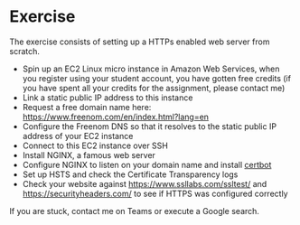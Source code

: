 # Exercise
The exercise consists of setting up a HTTPs enabled web server from scratch. 

* Spin up an EC2 Linux micro instance in Amazon Web Services, when you register using your student account, you have gotten free credits (if you have spent all your credits for the assignment, please contact me)
* Link a static public IP address to this instance
* Request a free domain name here: https://www.freenom.com/en/index.html?lang=en
* Configure the Freenom DNS so that it resolves to the static public IP address of your EC2 instance
* Connect to this EC2 instance over SSH
* Install NGINX, a famous web server
* Configure NGINX to listen on your domain name and install [certbot](https://certbot.eff.org/)
* Set up HSTS and check the Certificate Transparency logs
* Check your website against https://www.ssllabs.com/ssltest/ and https://securityheaders.com/ to see if HTTPS was configured correctly

If you are stuck, contact me on Teams or execute a Google search.